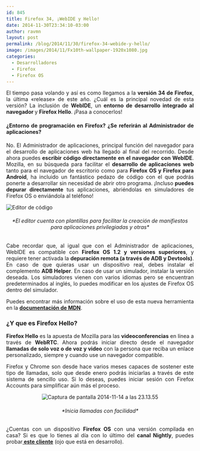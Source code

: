 ```yaml
---
id: 845
title: Firefox 34, ¡WebIDE y Hello!
date: 2014-11-30T23:34:10-03:00
author: ravmn
layout: post
permalink: /blog/2014/11/30/firefox-34-webide-y-hello/
image: /images/2014/11/Fx10th-wallpaper-1920x1080.jpg
categories:
  - Desarrolladores
  - Firefox
  - Firefox OS
---
```

<p style="text-align: justify;">
  El tiempo pasa volando y así es como llegamos a la <strong>versión 34 de Firefox</strong>, la última «release» de este año. ¿Cuál es la principal novedad de esta versión? La inclusión de <strong>WebIDE</strong>, un <strong>entorno de desarrollo integrado al navegador </strong>y <strong>Firefox Hello</strong>. ¡Pasa a conocerlos!<!--more-->
</p>

<h4 style="text-align: justify;">
  ¿<strong>Entorno de programación</strong> en Firefox? ¿Se referirán al Administrador de aplicaciones?
</h4>

<p style="text-align: justify;">
  No. El Administrador de aplicaciones, principal función del navegador para el desarrollo de aplicaciones web ha llegado al final del recorrido. Desde ahora puedes<strong> escribir código directamente en el navegador con WebIDE</strong>. Mozilla, en su búsqueda para facilitar el <strong>desarrollo de aplicaciones web</strong> tanto para el navegador de escritorio como para <strong>Firefox OS y Firefox para Android</strong>, ha incluido un fantástico pedazo de código con el que podrás ponerte a desarrollar sin necesidad de abrir otro programa. ¡Incluso <strong>puedes depurar directamente</strong> tus aplicaciones, abriéndolas en simuladores de Firefox OS o enviándola al teléfono!
</p>

<img class="size-full wp-image-917 aligncenter" src="/images/2014/11/Editor-de-codigo.png" alt="Editor de código" width="882" height="642" srcset="/images/2014/11/Editor-de-codigo.png 882w, /images/2014/11/Editor-de-codigo-252x183.png 252w, /images/2014/11/Editor-de-codigo-600x436.png 600w" sizes="(max-width: 882px) 100vw, 882px" /> 

<h6 style="text-align: center;">
  *El editor cuenta con plantillas para facilitar la creación de manifiestos para aplicaciones privilegiadas y otras*
</h6>

<p style="text-align: justify;">
  Cabe recordar que, al igual que con el Administrador de aplicaciones, WebIDE es compatible con <strong>Firefox OS 1.2 y versiones superiores</strong>, y requiere tener activada la <strong>depuración remota (a través de ADB y Devtools)</strong>. En caso de que quieras usar un dispositivo real, debes instalar el complemento <strong>ADB Helper</strong>. En caso de usar un simulador, instalar la versión deseada. Los simuladores vienen con varios idiomas pero se encuentran predeterminados al inglés, lo puedes modificar en los ajustes de Firefox OS dentro del simulador.
</p>

<p style="text-align: justify;">
  Puedes encontrar más información sobre el uso de esta nueva herramienta en la <a href="https://developer.mozilla.org/es/docs/Tools/WebIDE"><strong>documentación de MDN</strong></a>.
</p>

<h3 style="text-align: justify;">
  ¿Y que es Firefox Hello?
</h3>

<p style="text-align: justify;">
  <strong>Firefox Hello</strong> es la apuesta de Mozilla para las <strong>videoconferencias</strong> en línea a través de <strong>WebRTC</strong>. Ahora podrás iniciar directo desde el navegador<strong> llamadas de solo voz o de voz y video</strong> con la persona que reciba un enlace personalizado, siempre y cuando use un navegador compatible.
</p>

<p style="text-align: justify;">
  Firefox y Chrome son desde hace varios meses capaces de sostener este tipo de llamadas, solo que desde enero podrás iniciarlas a través de este sistema de sencillo uso. Si lo deseas, puedes iniciar sesión con Firefox Accounts para simplificar aún más el proceso.
</p>

<p style="text-align: center;">
  <img class="alignnone size-full wp-image-919" src="/images/2014/11/Captura-de-pantalla-2014-11-14-a-las-23.13.55.png" alt="Captura de pantalla 2014-11-14 a las 23.13.55" width="381" height="262" srcset="/images/2014/11/Captura-de-pantalla-2014-11-14-a-las-23.13.55.png 381w, /images/2014/11/Captura-de-pantalla-2014-11-14-a-las-23.13.55-252x173.png 252w" sizes="(max-width: 381px) 100vw, 381px" />
</p>

<h6 style="text-align: center;">
  *Inicia llamadas con facilidad*
</h6>

<p style="text-align: justify;">
  ¿Cuentas con un dispositivo <strong>Firefox OS</strong> con una versión compilada en casa? Si es que lo tienes al día con lo último del <strong>canal Nightly</strong>, puedes probar<strong><a href="https://github.com/mozilla-b2g/firefoxos-loop-client/"> este cliente</a></strong> (ojo que está en desarrollo).
</p>